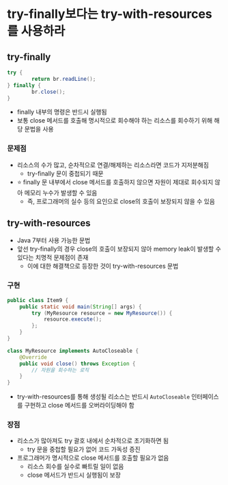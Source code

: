 # try-finally보다는 try-with-resources를 사용하라

## try-finally

```java
try {
		return br.readLine();
} finally {
		br.close();
}
```

- finally 내부의 명령은 반드시 실행됨
- 보통 close 메서드를 호출해 명시적으로 회수해야 하는 리소스를 회수하기 위해 해당 문법을 사용

### 문제점

- 리소스의 수가 많고, 순차적으로 연결/해제하는 리소스라면 코드가 지저분해짐
    - try-finally 문이 중첩되기 때문
- ⭐ finally 문 내부에서 close 메서드를 호출하지 않으면 자원이 제대로 회수되지 않아 메모리 누수가 발생할 수 있음
    - 즉, 프로그래머의 실수 등의 요인으로 close의 호출이 보장되지 않을 수 있음

## try-with-resources

- Java 7부터 사용 가능한 문법
- 앞선 try-finally의 경우 close의 호출이 보장되지 않아 memory leak이 발생할 수 있다는 치명적 문제점이 존재
    - 이에 대한 해결책으로 등장한 것이 try-with-resources 문법

### 구현

```java
public class Item9 {
    public static void main(String[] args) {
        try (MyResource resource = new MyResource()) {
            resource.execute();
        };
    }
}

class MyResource implements AutoCloseable {
    @Override
    public void close() throws Exception {
        // 자원을 회수하는 로직
    }
}
```

- try-with-resources를 통해 생성될 리소스는 반드시 `AutoCloseable` 인터페이스를 구현하고 close 메서드를 오버라이딩해야 함

### 장점

- 리소스가 많아져도 try 괄호 내에서 순차적으로 초기화하면 됨
    - try 문을 중첩할 필요가 없어 코드 가독성 증진
- 프로그래머가 명시적으로 close 메서드를 호출할 필요가 없음
    - 리소스 회수를 실수로 빠트릴 일이 없음
    - close 메서드가 반드시 실행됨이 보장